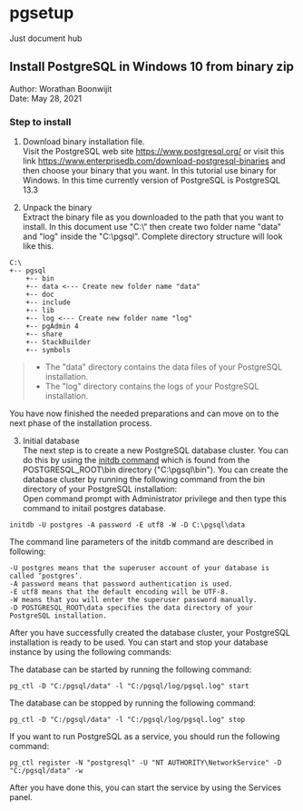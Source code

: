 # pgsetup
Just document hub

## Install PostgreSQL in Windows 10 from binary zip
Author: Worathan Boonwijit  
Date: May 28, 2021

### Step to install
1. Download binary installation file.  
Visit the PostgreSQL web site https://www.postgresql.org/ or visit this link https://www.enterprisedb.com/download-postgresql-binaries and then choose your binary that you want. In this tutorial use binary for Windows. In this time currently version of PostgreSQL is PostgreSQL 13.3

2. Unpack the binary   
Extract the binary file as you downloaded to the path that you want to install. In this document use "C:\\" then create two folder name "data" and "log" inside the "C:\\pgsql". Complete directory structure will look like this.
```
C:\
+-- pgsql
    +-- bin
    +-- data <--- Create new folder name "data"
    +-- doc
    +-- include
    +-- lib
    +-- log <--- Create new folder name "log"
    +-- pgAdmin 4
    +-- share
    +-- StackBuilder
    +-- symbols

```
>- The "data" directory contains the data files of your PostgreSQL installation.
>- The "log" directory contains the logs of your PostgreSQL installation.   

You have now finished the needed preparations and can move on to the next phase of the installation process.

3. Initial database   
The next step is to create a new PostgreSQL database cluster. You can do this by using the [initdb command](https://www.postgresql.org/docs/13/app-initdb.html) which is found from the POSTGRESQL_ROOT\bin directory ("C:\\pgsql\bin"). You can create the database cluster by running the following command from the bin directory of your PostgreSQL installation:   
Open command prompt with Administrator privilege and then type this command to initail postgres database.


```
initdb -U postgres -A password -E utf8 -W -D C:\pgsql\data
```
The command line parameters of the initdb command are described in following:   
```
-U postgres means that the superuser account of your database is called ‘postgres’.
-A password means that password authentication is used.
-E utf8 means that the default encoding will be UTF-8.
-W means that you will enter the superuser password manually.
-D POSTGRESQL_ROOT\data specifies the data directory of your PostgreSQL installation.
```
After you have successfully created the database cluster, your PostgreSQL installation is ready to be used. You can start and stop your database instance by using the following commands:

The database can be started by running the following command:
```
pg_ctl -D "C:/pgsql/data" -l "C:/pgsql/log/pgsql.log" start
```
The database can be stopped by running the following command:
```
pg_ctl -D "C:/pgsql/data" -l "C:/pgsql/log/pgsql.log" stop
```
If you want to run PostgreSQL as a service, you should run the following command:
```
pg_ctl register -N "postgresql" -U "NT AUTHORITY\NetworkService" -D "C:/pgsql/data" -w
```
After you have done this, you can start the service by using the Services panel.
